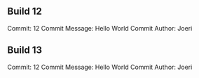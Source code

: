 ## Build 12
Commit: 12
Commit Message: Hello World
Commit Author: Joeri

## Build 13
Commit: 12
Commit Message: Hello World
Commit Author: Joeri

